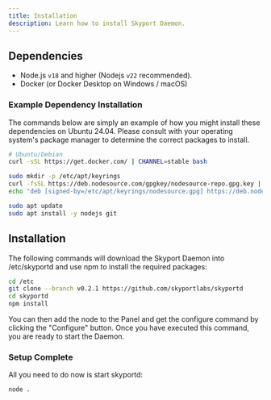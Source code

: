 ```yaml
---
title: Installation
description: Learn how to install Skyport Daemon.
---
```


## Dependencies

* Node.js `v18` and higher (Nodejs `v22` recommended).
* Docker (or Docker Desktop on Windows / macOS)

### Example Dependency Installation

The commands below are simply an example of how you might install these dependencies on Ubuntu 24.04. Please consult with your
operating system's package manager to determine the correct packages to install.

```sh
# Ubuntu/Debian
curl -sSL https://get.docker.com/ | CHANNEL=stable bash

sudo mkdir -p /etc/apt/keyrings
curl -fsSL https://deb.nodesource.com/gpgkey/nodesource-repo.gpg.key | sudo gpg --dearmor -o /etc/apt/keyrings/nodesource.gpg
echo "deb [signed-by=/etc/apt/keyrings/nodesource.gpg] https://deb.nodesource.com/node_16.x nodistro main" | sudo tee /etc/apt/sources.list.d/nodesource.list

sudo apt update
sudo apt install -y nodejs git
```

## Installation

The following commands will download the Skyport Daemon into /etc/skyportd and use npm to install the required packages:

``` bash
cd /etc
git clone --branch v0.2.1 https://github.com/skyportlabs/skyportd
cd skyportd
npm install
```

You can then add the node to the Panel and get the configure command by clicking the "Configure" button. Once you have executed this command, you are ready to start the Daemon.

### Setup Complete

All you need to do now is start skyportd:
``` bash
node .
```
